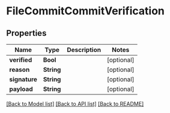 # FileCommitCommitVerification

## Properties
Name | Type | Description | Notes
------------ | ------------- | ------------- | -------------
**verified** | **Bool** |  | [optional] 
**reason** | **String** |  | [optional] 
**signature** | **String** |  | [optional] 
**payload** | **String** |  | [optional] 

[[Back to Model list]](../README.md#documentation-for-models) [[Back to API list]](../README.md#documentation-for-api-endpoints) [[Back to README]](../README.md)


